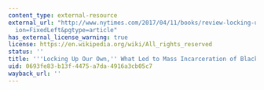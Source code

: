 ```yaml
---
content_type: external-resource
external_url: "http://www.nytimes.com/2017/04/11/books/review-locking-up-our-own-james-forman-jr.html?smid=tw-share&_r=0&module=ArrowsNav&contentCollection=Books&action=keypress\xAE\
  ion=FixedLeft&pgtype=article"
has_external_license_warning: true
license: https://en.wikipedia.org/wiki/All_rights_reserved
status: ''
title: '''Locking Up Our Own,'' What Led to Mass Incarceration of Black Men'
uid: 0693fe83-b13f-4475-a7da-4916a3cb05c7
wayback_url: ''
---
```

